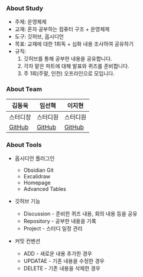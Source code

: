 ### About Study

- 주제: 운영체제
- 교재: 혼자 공부하는 컴퓨터 구조 + 운영체제
- 도구: 깃허브, 옵시디언
- 목표: 교재에 대한 1회독 + 심화 내용 조사하여 공유하기
- 규칙:
	1. 깃허브를 통해 공부한 내용을 공유합니다.
	2. 각자 맡은 파트에 대해 발표와 퀴즈를 준비합니다.
	3. 주 1회(주말, 인천) 오프라인으로 모입니다.

### About Team

| 김동욱     | 임선혁     | 이지현   |
| ---------- | ---------- | -------- |
| 스터디장   | 스터디원   | 스터디원 |
| [GitHub]() | [GitHub](https://github.com/ImSeon01) | [GitHub](https://github.com/Sleepingoff)         |


### About Tools

- 옵시디언 플러그인
	- Obsidian Git
	- Excalidraw
	- Homepage
	- Advanced Tables

- 깃허브 기능
	- Discussion - 준비한 퀴즈 내용, 회의 내용 등을 공유
	- Repository - 공부한 내용을 기록
	- Project - 스터디 일정 관리

- 커밋 컨벤션
	- ADD - 새로운 내용 추가한 경우
	- UPDATAE - 기존 내용을 수정한 경우
	- DELETE - 기존 내용을 삭제한 경우
